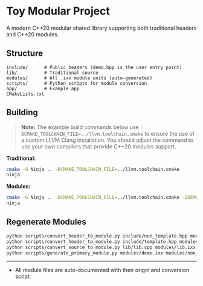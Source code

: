 # Toy Modular Project

A modern C++20 modular shared library supporting both traditional headers and C++20 modules. 

## Structure

```
include/      # Public headers (demo.hpp is the user entry point)
lib/          # Traditional source
modules/      # All .ixx module units (auto-generated)
scripts/      # Python scripts for module conversion
app/          # Example app
CMakeLists.txt
```

## Building

> **Note:** The example build commands below use `-DCMAKE_TOOLCHAIN_FILE=../llvm.toolchain.cmake` to ensure the use of a custom LLVM Clang installation. You should adjust the command to use your own compilers that provide C++20 modules support.

**Traditional:**
```bash
cmake -G Ninja .. -DCMAKE_TOOLCHAIN_FILE=../llvm.toolchain.cmake
ninja
```

**Modules:**
```bash
cmake -G Ninja .. -DCMAKE_TOOLCHAIN_FILE=../llvm.toolchain.cmake -DDEMO_USE_MODULES=ON
ninja
```

## Regenerate Modules

```bash 
python scripts/convert_header_to_module.py include/non_template.hpp modules/non_template.ixx
python scripts/convert_header_to_module.py include/template.hpp modules/template.ixx
python scripts/convert_source_to_module.py lib/lib.cpp modules/lib.ixx
python scripts/generate_primary_module.py modules/demo.ixx modules/non_template.ixx modules/template.ixx
```

---
- All module files are auto-documented with their origin and conversion script.